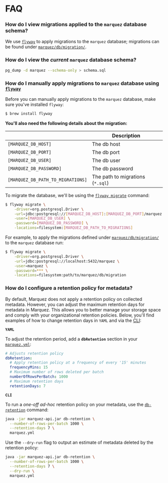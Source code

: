 # FAQ

### How do I view migrations applied to the `marquez` database schema?

We use [`flyway`](https://flywaydb.org) to apply migrations to the `marquez` database; migrations can be found under [`marquez/db/migration/`](https://github.com/MarquezProject/marquez/tree/main/api/src/main/resources/marquez/db/migration).

### How do I view the _current_ `marquez` database schema?

```bash
pg_dump -d marquez --schema-only > schema.sql
```

### How do I manually apply migrations to `marquez` database using [`flyway`](https://flywaydb.org)

Before you can manually apply migrations to the `marquez` database, make sure you've installed `flyway`:

```bash
$ brew install flyway
```

**You'll also need the following details about the migration:**

|                                   | **Description**                  |
|:----------------------------------|----------------------------------|
| `[MARQUEZ_DB_HOST]`               | The db host                      |
| `[MARQUEZ_DB_PORT]`               | The db port                      |
| `[MARQUEZ_DB_USER]`               | The db user                      |
| `[MARQUEZ_DB_PASSWORD]`           | The db password                  |
| `[MARQUEZ_DB_PATH_TO_MIGRATIONS]` | The path to migrations (`*.sql`) |

To migrate the database, we'll be using the [`flyway migrate`](https://flywaydb.org/documentation/usage/commandline/migrate) command:

```bash
$ flyway migrate \
    -driver=org.postgresql.Driver \
    -url=jdbc:postgresql://[MARQUEZ_DB_HOST]:[MARQUEZ_DB_PORT]/marquez \
    -user=[MARQUEZ_DB_USER] \
    -password=[MARQUEZ_DB_PASSWORD] \
    -locations=filesystem:[MARQUEZ_DB_PATH_TO_MIGRATIONS]
```

For example, to apply the migrations defined under [`marquez/db/migration/`](https://github.com/MarquezProject/marquez/tree/main/api/src/main/resources/marquez/db/migration) to the `marquez` database run:

```bash
$ flyway migrate \
    -driver=org.postgresql.Driver \
    -url=jdbc:postgresql://localhost:5432/marquez \
    -user=marquez \
    -password=*** \
    -locations=filesystem:path/to/marquez/db/migration
```

### How do I configure a retention policy for metadata?

By default, Marquez does not apply a retention policy on collected metadata. However, you can adjust the maximum retention days for metadata in Marquez. This allows you to better manage your storage space and comply with your organizational retention policies. Below, you'll find examples of how to change retention days in `YAML` and via the [CLI](https://github.com/MarquezProject/marquez/tree/main/api/src/main/java/marquez/cli):

**`YAML`**

To adjust the retention period, add a **`dbRetention`** section in your [`marquez.yml`](https://github.com/MarquezProject/marquez/blob/main/marquez.example.yml):

```yaml
# Adjusts retention policy
dbRetention:
  # Apply retention policy at a frequency of every '15' minutes
  frequencyMins: 15
  # Maximum number of rows deleted per batch
  numberOfRowsPerBatch: 1000
  # Maximum retention days
  retentionDays: 7
```

**`CLI`**

To run a  _one-off_ _ad-hoc_ retention policy on your metadata, use the [`db-retention`](https://github.com/MarquezProject/marquez/blob/main/api/src/main/java/marquez/cli/DbRetentionCommand.java) command:

```bash
java -jar marquez-api.jar db-retention \
  --number-of-rows-per-batch 1000 \
  --retention-days 7 \
  marquez.yml
```

Use the `--dry-run` flag to output an estimate of metadata deleted by the retention policy:

```bash
java -jar marquez-api.jar db-retention \
  --number-of-rows-per-batch 1000 \
  --retention-days 7 \
  --dry-run \
  marquez.yml
```
